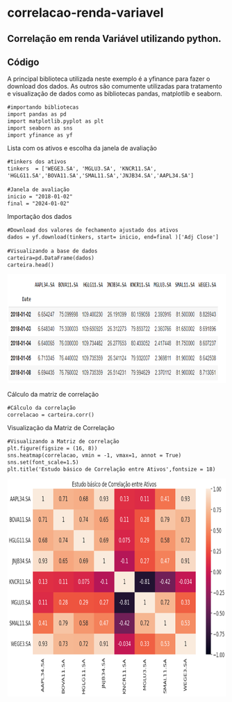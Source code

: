 # correlacao-renda-variavel
Correlação em renda Variável utilizando python. 
---
## Código
A principal biblioteca utilizada neste exemplo é a yfinance para fazer o download dos dados. As outros são comumente utilizadas para tratamento e visualização de dados como as bibliotecas pandas, matplotlib e seaborn.
```
#importando bibliotecas
import pandas as pd
import matplotlib.pyplot as plt
import seaborn as sns
import yfinance as yf

```
Lista com os ativos e escolha da janela de avaliação

```
#tinkers dos ativos
tinkers  = ['WEGE3.SA', 'MGLU3.SA', 'KNCR11.SA',
'HGLG11.SA','BOVA11.SA','SMAL11.SA','JNJB34.SA','AAPL34.SA']

#Janela de avaliação
inicio = "2018-01-02"
final = "2024-01-02"
```
Importação dos dados

```
#Download dos valores de fechamento ajustado dos ativos
dados = yf.download(tinkers, start= inicio, end=final )['Adj Close']

#Visualizando a base de dados
carteira=pd.DataFrame(dados)
carteira.head()
```
<div align="center">
<img src="https://raw.githubusercontent.com/andersoncsalles/correlacao-renda-variavel/main/imagem/tabela.png" width="700" height="250">
</div>

Cálculo da matriz de correlação
```
#Cálculo da correlação
correlacao = carteira.corr()
```
Visualização da Matriz de Correlação
```
#Visualizando a Matriz de correlação
plt.figure(figsize = (16, 8))
sns.heatmap(correlacao, vmin = -1, vmax=1, annot = True)
sns.set(font_scale=1.5)
plt.title('Estudo básico de Correlação entre Ativos',fontsize = 18)
```

<div align="center">
<img src="https://raw.githubusercontent.com/andersoncsalles/correlacao-renda-variavel/main/imagem/download.png" width="700" height="500">
</div>
